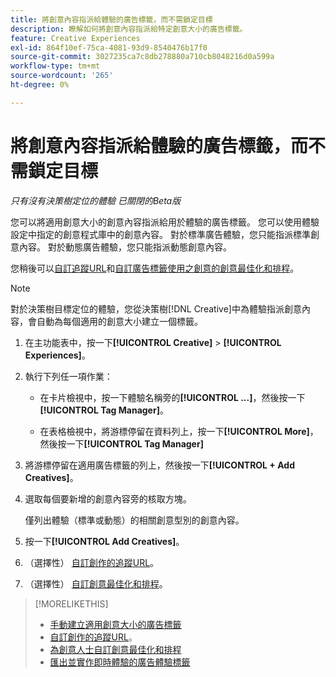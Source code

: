 ```yaml
---
title: 將創意內容指派給體驗的廣告標籤，而不需鎖定目標
description: 瞭解如何將創意內容指派給特定創意大小的廣告標籤。
feature: Creative Experiences
exl-id: 864f10ef-75ca-4081-93d9-8540476b17f0
source-git-commit: 3027235ca7c8db278880a710cb8048216d0a599a
workflow-type: tm+mt
source-wordcount: '265'
ht-degree: 0%

---
```


# 將創意內容指派給體驗的廣告標籤，而不需鎖定目標

*只有沒有決策樹定位的體驗*
*已關閉的Beta版*

您可以將適用創意大小的創意內容指派給用於體驗的廣告標籤。 您可以使用體驗設定中指定的創意程式庫中的創意內容。 對於標準廣告體驗，您只能指派標準創意內容。 對於動態廣告體驗，您只能指派動態創意內容。<!-- Clarify what this does. It adds the image to the experience, but how does optimization work with multiple ad tags? -->

您稍後可以[自訂追蹤URL](experience-tracking-urls-no-targeting.md)和[自訂廣告標籤使用之創意的創意最佳化和排程](experience-optimization-scheduling-no-targeting.md)。

>[!NOTE]
>
>對於決策樹目標定位的體驗，您從決策樹[!DNL Creative]中為體驗指派創意內容，會自動為每個適用的創意大小建立一個標籤。

1. 在主功能表中，按一下&#x200B;**[!UICONTROL Creative]** > **[!UICONTROL Experiences]**。

1. 執行下列任一項作業：

   * 在卡片檢視中，按一下體驗名稱旁的&#x200B;**[!UICONTROL ...]**，然後按一下&#x200B;**[!UICONTROL Tag Manager]**。

   * 在表格檢視中，將游標停留在資料列上，按一下&#x200B;**[!UICONTROL More]**，然後按一下&#x200B;**[!UICONTROL Tag Manager]**

1. 將游標停留在適用廣告標籤的列上，然後按一下&#x200B;**[!UICONTROL + Add Creatives]**。<!-- Tag Manager has only a list view, but no card view, as of 2/2. -->

1. 選取每個要新增的創意內容旁的核取方塊。

   僅列出體驗（標準或動態）的相關創意型別的創意內容。

1. 按一下&#x200B;**[!UICONTROL Add Creatives]**。

1. （選擇性） [自訂創作的追蹤URL](experience-tracking-urls-no-targeting.md)。

1. （選擇性） [自訂創意最佳化和排程](experience-optimization-scheduling-no-targeting.md)。

>[!MORELIKETHIS]
>* [手動建立適用創意大小的廣告標籤](experience-tag-create-manually.md)
>* [自訂創作的追蹤URL](experience-tracking-urls-no-targeting.md)。
>* [為創意人士自訂創意最佳化和排程](experience-optimization-scheduling-no-targeting.md)
>* [匯出並實作即時體驗的廣告體驗標籤](experience-tag-export.md)
